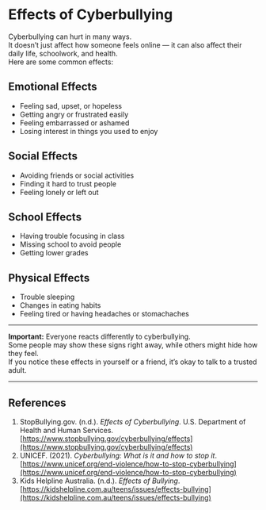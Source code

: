# Effects of Cyberbullying

Cyberbullying can hurt in many ways.  
It doesn’t just affect how someone feels online — it can also affect their daily life, schoolwork, and health.  
Here are some common effects:

## Emotional Effects
- Feeling sad, upset, or hopeless
- Getting angry or frustrated easily
- Feeling embarrassed or ashamed
- Losing interest in things you used to enjoy

## Social Effects
- Avoiding friends or social activities
- Finding it hard to trust people
- Feeling lonely or left out

## School Effects
- Having trouble focusing in class
- Missing school to avoid people
- Getting lower grades

## Physical Effects
- Trouble sleeping
- Changes in eating habits
- Feeling tired or having headaches or stomachaches

---

**Important:** Everyone reacts differently to cyberbullying.  
Some people may show these signs right away, while others might hide how they feel.  
If you notice these effects in yourself or a friend, it’s okay to talk to a trusted adult.

---

## References
1. StopBullying.gov. (n.d.). *Effects of Cyberbullying*. U.S. Department of Health and Human Services. [https://www.stopbullying.gov/cyberbullying/effects](https://www.stopbullying.gov/cyberbullying/effects)
2. UNICEF. (2021). *Cyberbullying: What is it and how to stop it*. [https://www.unicef.org/end-violence/how-to-stop-cyberbullying](https://www.unicef.org/end-violence/how-to-stop-cyberbullying)
3. Kids Helpline Australia. (n.d.). *Effects of Bullying*. [https://kidshelpline.com.au/teens/issues/effects-bullying](https://kidshelpline.com.au/teens/issues/effects-bullying)